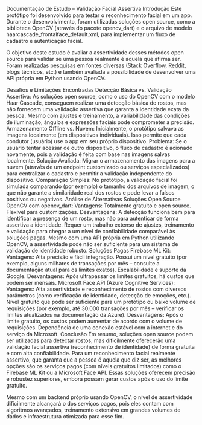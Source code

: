 Documentação de Estudo – Validação Facial Assertiva
Introdução
Este protótipo foi desenvolvido para testar o reconhecimento facial em um app. Durante o desenvolvimento, foram utilizadas soluções open source, como a biblioteca OpenCV (através do pacote opencv_dart) e o arquivo de modelo haarcascade_frontalface_default.xml, para implementar um fluxo de cadastro e autenticação facial.

O objetivo deste estudo é avaliar a assertividade desses métodos open source para validar se uma pessoa realmente é aquela que afirma ser. Foram realizadas pesquisas em fontes diversas (Stack Overflow, Reddit, blogs técnicos, etc.) e também avaliada a possibilidade de desenvolver uma API própria em Python usando OpenCV.

Desafios e Limitações Encontradas
Detecção Básica vs. Validação Assertiva:
As soluções open source, como o uso do OpenCV com o modelo Haar Cascade, conseguem realizar uma detecção básica de rostos, mas não fornecem uma validação assertiva que garanta a identidade exata da pessoa.
Mesmo com ajustes e treinamento, a variabilidade das condições de iluminação, ângulos e expressões faciais pode comprometer a precisão.
Armazenamento Offline vs. Nuvem:
Inicialmente, o protótipo salvava as imagens localmente (em dispositivos individuais). Isso permite que cada condutor (usuário) use o app em seu próprio dispositivo.
Problema: Se o usuário tentar acessar de outro dispositivo, o fluxo de cadastro é acionado novamente, pois a validação é feita com base nas imagens salvas localmente.
Solução Avaliada: Migrar o armazenamento das imagens para a nuvem (através de um endpoint customizado ou serviços especializados) para centralizar o cadastro e permitir a validação independente do dispositivo.
Comparação Simples:
No protótipo, a validação facial foi simulada comparando (por exemplo) o tamanho dos arquivos de imagem, o que não garante a similaridade real dos rostos e pode levar a falsos positivos ou negativos.
Análise de Alternativas
Soluções Open Source
OpenCV com opencv_dart:
Vantagens:
Totalmente gratuito e open source.
Flexível para customizações.
Desvantagens:
A detecção funciona bem para identificar a presença de um rosto, mas não para autenticar de forma assertiva a identidade.
Requer um trabalho extenso de ajustes, treinamento e validação para chegar a um nível de confiabilidade comparável às soluções pagas.
Mesmo com uma API própria em Python utilizando OpenCV, a assertividade pode não ser suficiente para um sistema de validação de identidade robusto.
Soluções Pagas
Firebase ML Kit:
Vantagens:
Alta precisão e fácil integração.
Possui um nível gratuito (por exemplo, alguns milhares de transações por mês – consulte a documentação atual para os limites exatos).
Escalabilidade e suporte da Google.
Desvantagens:
Após ultrapassar os limites gratuitos, há custos que podem ser mensais.
Microsoft Face API (Azure Cognitive Services):
Vantagens:
Alta assertividade e reconhecimento de rostos com diversos parâmetros (como verificação de identidade, detecção de emoções, etc.).
Nível gratuito que pode ser suficiente para um protótipo ou baixo volume de requisições (por exemplo, até 30.000 transações por mês – verificar os limites atualizados na documentação da Azure).
Desvantagens:
Após o limite gratuito, os custos podem aumentar de acordo com o volume de requisições.
Dependência de uma conexão estável com a internet e do serviço da Microsoft.
Conclusão
Em resumo, soluções open source podem ser utilizadas para detectar rostos, mas dificilmente oferecerão uma validação facial assertiva (reconhecimento de identidade) de forma gratuita e com alta confiabilidade.
Para um reconhecimento facial realmente assertivo, que garanta que a pessoa é aquela que diz ser, as melhores opções são os serviços pagos (com níveis gratuitos limitados) como o Firebase ML Kit ou a Microsoft Face API.
Essas soluções oferecem precisão e robustez superiores, embora possam gerar custos após o uso do limite gratuito.

Mesmo com um backend próprio usando OpenCV, o nível de assertividade dificilmente alcançará o dos serviços pagos, pois eles contam com algoritmos avançados, treinamento extensivo em grandes volumes de dados e infraestrutura otimizada para esse fim.